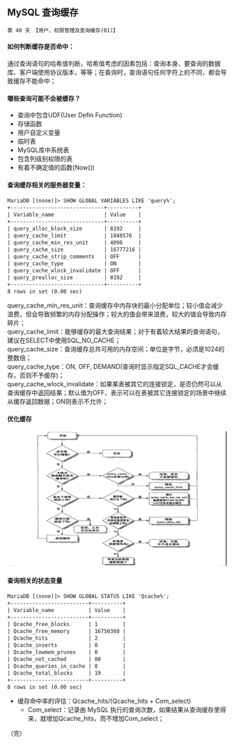 ## MySQL 查询缓存

    第 40 天 【用户、权限管理及查询缓存(01)】

#### 如何判断缓存是否命中：<br>
通过查询语句的哈希值判断，哈希值考虑的因素包括：查询本身、要查询的数据库、客户端使用协议版本，等等；在查询时，查询语句任何字符上的不同，都会导致缓存不能命中；

#### 哪些查询可能不会被缓存？
- 查询中包含UDF(User Defin Function)
- 存储函数
- 用户自定义变量
- 临时表
- MySQL库中系统表
- 包含列级别权限的表
- 有着不确定值的函数(Now())

#### 查询缓存相关的服务器变量：<br>
```
MariaDB [(none)]> SHOW GLOBAL VARIABLES LIKE 'query%';
+------------------------------+----------+
| Variable_name                | Value    |
+------------------------------+----------+
| query_alloc_block_size       | 8192     |
| query_cache_limit            | 1048576  |
| query_cache_min_res_unit     | 4096     |
| query_cache_size             | 16777216 |
| query_cache_strip_comments   | OFF      |
| query_cache_type             | ON       |
| query_cache_wlock_invalidate | OFF      |
| query_prealloc_size          | 8192     |
+------------------------------+----------+
8 rows in set (0.00 sec)
```
query_cache_min_res_unit：查询缓存中内存块的最小分配单位；较小值会减少浪费，但会导致频繁的内存分配操作；较大的值会带来浪费，较大的值会导致内存碎片；<br>
query_cache_limit：能够缓存的最大查询结果；对于有着较大结果的查询语句，建议在SELECT中使用SQL_NO_CACHE；<br>
query_cache_size：查询缓存总共可用的内存空间；单位是字节，必须是1024的整数倍；<br>
query_cache_type：ON, OFF, DEMAND(查询时显示指定SQL_CACHE才会缓存，否则不予缓存)；<br>
query_cache_wlock_invalidate：如果某表被其它的连接锁定，是否仍然可以从查询缓存中返回结果；默认值为OFF，表示可以在表被其它连接锁定的场景中继续从缓存返回数据；ON则表示不允许；<br>

#### 优化缓存

![优化缓存.png](images/优化缓存.png)

#### 查询相关的状态变量

```
MariaDB [(none)]> SHOW GLOBAL STATUS LIKE 'Qcache%';
+-------------------------+----------+
| Variable_name           | Value    |
+-------------------------+----------+
| Qcache_free_blocks      | 1        |
| Qcache_free_memory      | 16750360 |
| Qcache_hits             | 2        |
| Qcache_inserts          | 8        |
| Qcache_lowmem_prunes    | 0        |
| Qcache_not_cached       | 80       |
| Qcache_queries_in_cache | 8        |
| Qcache_total_blocks     | 19       |
+-------------------------+----------+
8 rows in set (0.00 sec)
```

- 缓存命中率的评估：Qcache_hits/(Qcache_hits + Com_select)
    + Com_select：记录由 MySQL 执行的查询次数，如果结果从查询缓存里得来，就增加Qcache_hits，而不增加Com_select；



（完）






























